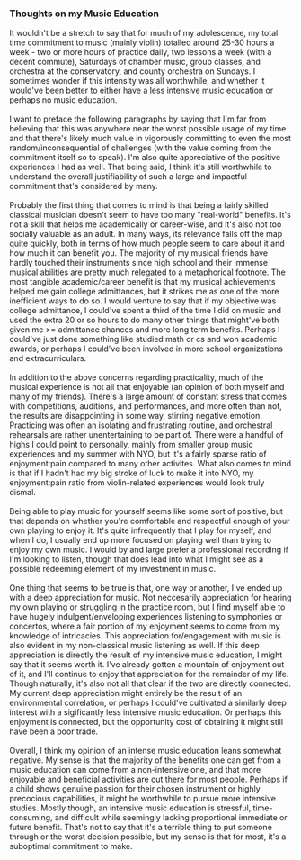 
### Thoughts on my Music Education

It wouldn't be a stretch to say that for much of my adolescence,
my total time commitment to music (mainly violin) totalled around 
25-30 hours a week - two or more hours of practice daily, two lessons a week (with
a decent commute), Saturdays of chamber music, group classes, and orchestra at
the conservatory, and county orchestra on Sundays. I sometimes wonder if this intensity was all worthwhile, and whether it would've
been better to either have a less intensive music education or perhaps no music education.
<br><br>
I want to preface the following paragraphs by saying that I'm far from believing that this was 
anywhere near the worst possible usage of my time and that there's likely much value in vigorously
committing to even the most random/inconsequential of challenges (with the value coming from the commitment itself so to speak). I'm also
quite appreciative of the positive experiences I had as well. That being said, I think it's still worthwhile to understand the 
overall justifiability of such a large and impactful commitment that's considered by many.
<br><br>
Probably the first thing that comes to mind is that being a fairly
skilled classical musician doesn't seem to have too many "real-world" benefits. It's
not a skill that helps me academically or career-wise, and it's also 
not too socially valuable as an adult. In many ways, its relevance falls 
off the map quite quickly, both in terms of how much people seem to care about it
and how much it can benefit you. The majority of my musical friends have hardly 
touched their instruments since high school and their immense musical abilities 
are pretty much relegated to a metaphorical footnote. The most tangible academic/career 
benefit is that my musical achievements helped me gain college admittances, but 
it strikes me as one of the more inefficient ways to do so. I would venture to say that
if my objective was college admittance, I could've spent a third of the time I did on music 
and used the extra 20 or so hours to do many other things that might've both
given me >= admittance chances and more long term benefits. Perhaps I could've just done something
like studied math or cs and won academic awards, or perhaps I could've been involved in more
school organizations and extracurriculars.
<br><br>
In addition to the above concerns regarding practicality, much of the musical experience
is not all that enjoyable (an opinion of both myself and many of my friends). 
There's a large amount of constant stress that comes with 
competitions, auditions, and performances, and more often than not, the results are
disappointing in some way, stirring negative emotion. Practicing was often an isolating
and frustrating routine, and orchestral rehearsals are rather unentertaining to be part of.
There were a handful of highs I could point to personally, mainly from smaller group music experiences
and my summer with NYO, but it's a fairly sparse ratio of enjoyment:pain
compared to many other activites. What also comes to mind is that if I hadn't had my big stroke of luck to make it into NYO, 
my enjoyment:pain ratio from violin-related experiences would look truly dismal.
<br><br>
Being able to play music for yourself seems like some sort of positive, but that depends on 
whether you're comfortable and respectful enough of your own playing to enjoy it. It's quite
infrequently that I play for myself, and when I do, I usually end up more focused on playing 
well than trying to enjoy my own music. I would by and large prefer a professional recording
if I'm looking to listen, though that does lead into what I might see as a possible redeeming element of my investment in music.
<br><br>
One thing that seems to be true is that, one way or another, I've ended up with a deep appreciation for music.
Not neccesarily appreciation for hearing my own playing or struggling in the practice room, but I find myself
able to have hugely indulgent/enveloping experiences listening to symphonies or concertos, where a fair
portion of my enjoyment seems to come from my knowledge of intricacies. This appreciation for/engagement with
music is also evident in my non-classical music listening as well. If this deep appreciation
is directly the result of my intensive music education, I might say that it seems worth it. I've already gotten
a mountain of enjoyment out of it, and I'll continue to enjoy that appreciation for the remainder of my life. Though naturally, it's
also not all that clear if the two are directly connected. My current deep appreciation might entirely be the 
result of an environmental correlation, or perhaps I could've cultivated a similarly deep interest with a sigificantly 
less intensive music education. Or perhaps this enjoyment is connected, but the opportunity cost of 
obtaining it might still have been a poor trade.
<br><br>
Overall, I think my opinion of an intense music education leans somewhat negative. My sense is that
the majority of the benefits one can get from a music education can come from a non-intensive one, 
and that more enjoyable and beneficial activities are out there for most people. Perhaps if 
a child shows genuine passion for their chosen instrument or highly precocious capabilities, it
might be worthwhile to pursue more intensive studies. Mostly though, an intensive music education
is stressful, time-consuming, and difficult while seemingly lacking proportional immediate or future benefit.
That's not to say that it's a terrible thing to put someone through or the worst decision possible, but
my sense is that for most, it's a suboptimal commitment to make.



 

